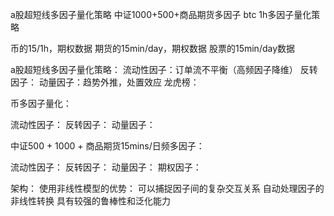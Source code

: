 a股超短线多因子量化策略
中证1000+500+商品期货多因子
btc 1h多因子量化策略



币的15/1h，期权数据
期货的15min/day，期权数据
股票的15min/day数据




a股超短线多因子量化策略： 
流动性因子：订单流不平衡（高频因子降维）
反转因子：
动量因子：趋势外推，处置效应
龙虎榜：





币多因子量化：

流动性因子：
反转因子：
动量因子：



中证500 + 1000 + 商品期货15mins/日频多因子：  

流动性因子：
反转因子：
动量因子：
期权因子：




架构：
使用非线性模型的优势：
可以捕捉因子间的复杂交互关系
自动处理因子的非线性转换
具有较强的鲁棒性和泛化能力


